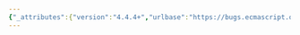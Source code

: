 ```yaml
---
{"_attributes":{"version":"4.4.4+","urlbase":"https://bugs.ecmascript.org/","maintainer":"dherman@mozilla.com"},"bug":{"bug_id":4246,"creation_ts":"2015-04-02 13:34:00 -0700","short_desc":"15.2.1.15.3 ResolveExport: overzealous assert for ambiguous StarExport resolution","delta_ts":"2015-04-03 12:35:40 -0700","product":"Draft for 6th Edition","component":"Modules","version":"Rev 36: March 17, 2015 Release Candidate 3","rep_platform":"All","op_sys":"All","bug_status":"RESOLVED","resolution":"FIXED","priority":"Normal","bug_severity":"enhancement","everconfirmed":true,"reporter":{"uid":"adamk","name":"Adam Klein"},"assigned_to":{"uid":"allen","name":"Allen Wirfs-Brock"},"cc":["dherman","jorendorff","samth"],"long_desc":[{"commentid":14032,"comment_count":0,"who":{"uid":"adamk","name":"Adam Klein"},"bug_when":"2015-04-02 13:34:30 -0700","thetext":"In step 10.f.ii of ResolveExport, the following Assert appears:\n\n\"Assert: there is more than one * import that includes the requested name.\"\n\nyet it not until the next step (10.f.iii) that we discover whether or not the assertion holds:\n\n\"If resolution.[[module]] and starResolution.[[module]] are not the same Module Record or SameValue(resolution.[[exportName]], starResolution.[[exportName]]) is false, return 'ambiguous'.\"\n\nAt this point, it's entirely possible that resolution === starResolution."},{"commentid":14033,"comment_count":1,"who":{"uid":"allen","name":"Allen Wirfs-Brock"},"bug_when":"2015-04-02 13:53:42 -0700","thetext":"I think the Asset will be fine, i9f I just move 10.f.11 and iii into an else clause for 10.f.i\n\nThe current assert is really only confusing  immediately after the first resolution is found"},{"commentid":14034,"comment_count":2,"who":{"uid":"adamk","name":"Adam Klein"},"bug_when":"2015-04-02 13:56:32 -0700","thetext":"Yes, I agree that that fix will work."},{"commentid":14035,"comment_count":3,"who":{"uid":"allen","name":"Allen Wirfs-Brock"},"bug_when":"2015-04-02 14:29:33 -0700","thetext":"fixed in rev37 editor's draft"},{"commentid":14109,"comment_count":4,"who":{"uid":"allen","name":"Allen Wirfs-Brock"},"bug_when":"2015-04-03 12:35:40 -0700","thetext":"In Rev37"}]}}
---
```

